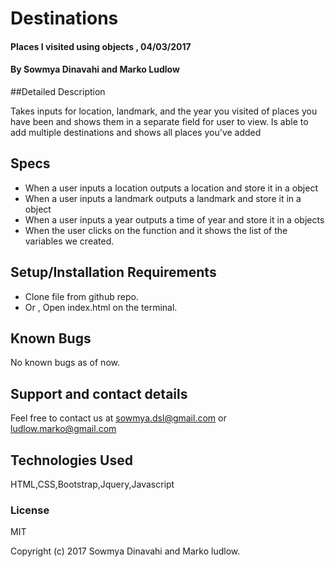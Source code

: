 # Destinations 

#### Places I visited using objects , 04/03/2017

#### By Sowmya Dinavahi and Marko Ludlow

##Detailed Description

Takes inputs for location, landmark, and the year you visited of places you have been and shows them in a separate field for user to view. Is able to add multiple destinations and shows all places you've added

## Specs

* When a user inputs a location outputs a location and store it in a object
* When a user inputs a landmark outputs a landmark and store it in a object
* When a user inputs a year outputs a time of year and store it in a objects
* When the user clicks on the function and it shows the list of the variables we created.

## Setup/Installation Requirements

* Clone file from github repo.
* Or , Open index.html on the terminal.


## Known Bugs

No known bugs as of now.

## Support and contact details

Feel free to contact us at sowmya.dsl@gmail.com or ludlow.marko@gmail.com

## Technologies Used

HTML,CSS,Bootstrap,Jquery,Javascript

### License

MIT

Copyright (c) 2017 Sowmya Dinavahi and Marko ludlow.
